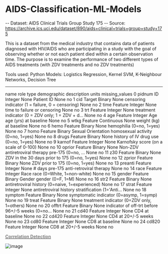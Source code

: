 # AIDS-Classification-ML-Models

-- Dataset: AIDS Clinical Trials Group Study 175
-- Source: https://archive.ics.uci.edu/dataset/890/aids+clinical+trials+group+study+175

This is a dataset from the medical industry that contains data of patients diagnosed with HIV/AIDS who are participating in a study with the goal of observing whether or not each patient died within a certain observation time. The purpose is to examine the performance of two different types of AIDS treatments (with ZDV treatments  and no ZDV treatments)

Tools used: Python
Models: Logistics Regression, Kernel SVM, K-Neighbour Networks, Decision Tree

---------------------------------

name	role	type	demographic	description	units	missing_values
0	pidnum	ID	Integer	None	Patient ID	None	no
1	cid	Target	Binary	None	censoring indicator (1 = failure, 0 = censoring)	None	no
2	time	Feature	Integer	None	time to failure or censoring	None	no
3	trt	Feature	Integer	None	treatment indicator (0 = ZDV only; 1 = ZDV + d...	None	no
4	age	Feature	Integer	Age	age (yrs) at baseline	None	no
5	wtkg	Feature	Continuous	None	weight (kg) at baseline	None	no
6	hemo	Feature	Binary	None	hemophilia (0=no, 1=yes)	None	no
7	homo	Feature	Binary	Sexual Orientation	homosexual activity (0=no, 1=yes)	None	no
8	drugs	Feature	Binary	None	history of IV drug use (0=no, 1=yes)	None	no
9	karnof	Feature	Integer	None	Karnofsky score (on a scale of 0-100)	None	no
10	oprior	Feature	Binary	None	Non-ZDV antiretroviral therapy pre-175 (0=no, ...	None	no
11	z30	Feature	Binary	None	ZDV in the 30 days prior to 175 (0=no, 1=yes)	None	no
12	zprior	Feature	Binary	None	ZDV prior to 175 (0=no, 1=yes)	None	no
13	preanti	Feature	Integer	None	# days pre-175 anti-retroviral therapy	None	no
14	race	Feature	Integer	Race	race (0=White, 1=non-white)	None	no
15	gender	Feature	Binary	Gender	gender (0=F, 1=M)	None	no
16	str2	Feature	Binary	None	antiretroviral history (0=naive, 1=experienced)	None	no
17	strat	Feature	Integer	None	antiretroviral history stratification (1='Anti...	None	no
18	symptom	Feature	Binary	None	symptomatic indicator (0=asymp, 1=symp)	None	no
19	treat	Feature	Binary	None	treatment indicator (0=ZDV only, 1=others)	None	no
20	offtrt	Feature	Binary	None	indicator of off-trt before 96+/-5 weeks (0=no...	None	no
21	cd40	Feature	Integer	None	CD4 at baseline	None	no
22	cd420	Feature	Integer	None	CD4 at 20+/-5 weeks	None	no
23	cd80	Feature	Integer	None	CD8 at baseline	None	no
24	cd820	Feature	Integer	None	CD8 at 20+/-5 weeks	None	no

**<u><span style="color:gray;">Correlation Detection</span></u>**

![image](https://github.com/user-attachments/assets/7094d7e0-d4b0-4d93-baf2-a29d2ecf5ed2)
